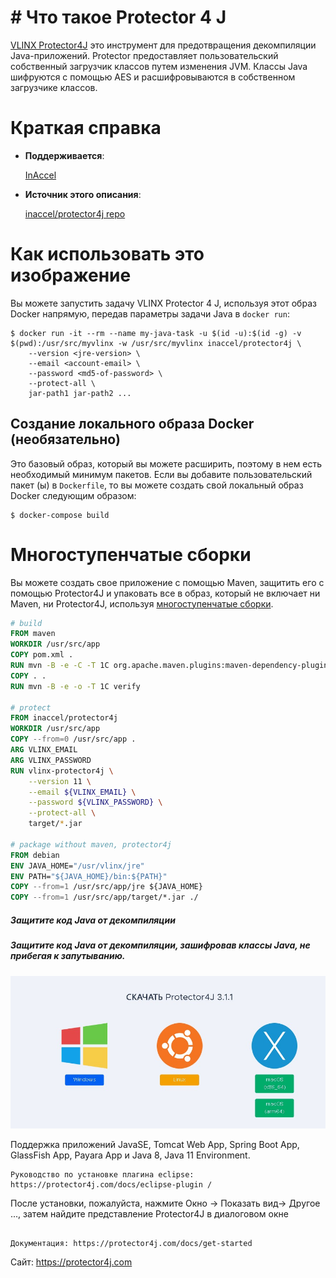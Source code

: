 # # Что такое Protector 4 J

[VLINX Protector4J](https://protector4j.com) это инструмент для предотвращения декомпиляции Java-приложений. Protector предоставляет пользовательский собственный загрузчик классов путем изменения JVM. Классы Java шифруются с помощью AES и расшифровываются в собственном загрузчике классов.

# Краткая справка

* **Поддерживается**:

	[InAccel](https://inaccel.com)

* **Источник этого описания**:

	[inaccel/protector4j repo](https://github.com/inaccel/protector4j)

# Как использовать это изображение

Вы можете запустить задачу VLINX Protector 4 J, используя этот образ Docker напрямую, передав параметры задачи Java в `docker run`:

```console
$ docker run -it --rm --name my-java-task -u $(id -u):$(id -g) -v $(pwd):/usr/src/myvlinx -w /usr/src/myvlinx inaccel/protector4j \
	--version <jre-version> \
	--email <account-email> \
	--password <md5-of-password> \
	--protect-all \
	jar-path1 jar-path2 ...
```

## Создание локального образа Docker (необязательно)

Это базовый образ, который вы можете расширить, поэтому в нем есть необходимый минимум пакетов. Если вы добавите пользовательский пакет (ы) в `Dockerfile`, то вы можете создать свой локальный образ Docker следующим образом:

```console
$ docker-compose build
```

# Многоступенчатые сборки

Вы можете создать свое приложение с помощью Maven, защитить его с помощью Protector4J и упаковать все в образ, который не включает ни Maven, ни Protector4J, используя [многоступенчатые сборки](https://docs.docker.com/develop/develop-images/multistage-build ).
```dockerfile
# build
FROM maven
WORKDIR /usr/src/app
COPY pom.xml .
RUN mvn -B -e -C -T 1C org.apache.maven.plugins:maven-dependency-plugin:3.1.1:go-offline
COPY . .
RUN mvn -B -e -o -T 1C verify

# protect
FROM inaccel/protector4j
WORKDIR /usr/src/app
COPY --from=0 /usr/src/app .
ARG VLINX_EMAIL
ARG VLINX_PASSWORD
RUN vlinx-protector4j \
	--version 11 \
	--email ${VLINX_EMAIL} \
	--password ${VLINX_PASSWORD} \
	--protect-all \
	target/*.jar

# package without maven, protector4j
FROM debian
ENV JAVA_HOME="/usr/vlinx/jre"
ENV PATH="${JAVA_HOME}/bin:${PATH}"
COPY --from=1 /usr/src/app/jre ${JAVA_HOME}
COPY --from=1 /usr/src/app/target/*.jar ./
```


##### Защитите код Java от декомпиляции



##### Защитите код Java от декомпиляции, зашифровав классы Java, не прибегая к запутыванию.



![](https://github.com/moneyrobot2023/Protector4Jde/blob/main/000.jpg)


Поддержка приложений JavaSE, Tomcat Web App, Spring Boot App, GlassFish App, Payara App и Java 8, 
Java 11 Environment.
```
Руководство по установке плагина eclipse: https://protector4j.com/docs/eclipse-plugin /
```

После установки, пожалуйста, нажмите Окно -> Показать вид-> Другое ..., затем найдите 
представление Protector4J в диалоговом окне
```

Документация: https://protector4j.com/docs/get-started
```

Сайт: https://protector4j.com
